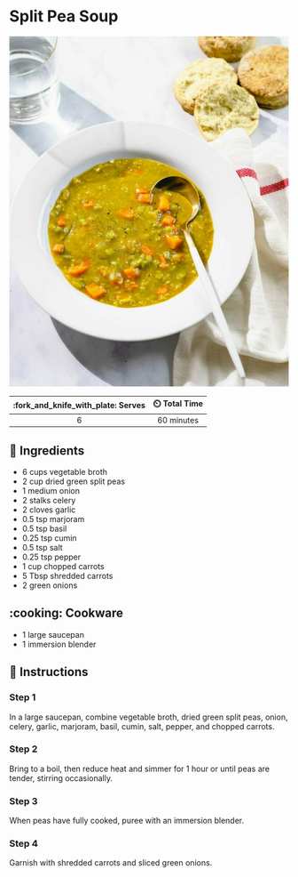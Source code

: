 # Split Pea Soup

![Split Pea Soup](../assets/images/split-pea-soup.jpg)

| :fork_and_knife_with_plate: Serves | :timer_clock: Total Time |
|:----------------------------------:|:-----------------------: |
| 6 | 60 minutes |

## :salt: Ingredients

- 6 cups vegetable broth
- 2 cup dried green split peas
- 1 medium onion
- 2 stalks celery
- 2 cloves garlic
- 0.5 tsp marjoram
- 0.5 tsp basil
- 0.25 tsp cumin
- 0.5 tsp salt
- 0.25 tsp pepper
- 1 cup chopped carrots
- 5 Tbsp shredded carrots
- 2 green onions

## :cooking: Cookware

- 1 large saucepan
- 1 immersion blender

## :pencil: Instructions

### Step 1

In a large saucepan, combine vegetable broth, dried green split peas, onion, celery, garlic, marjoram, basil, cumin,
salt, pepper, and chopped carrots.

### Step 2

Bring to a boil, then reduce heat and simmer for 1 hour or until peas are tender, stirring occasionally.

### Step 3

When peas have fully cooked, puree with an immersion blender.

### Step 4

Garnish with shredded carrots and sliced green onions.
